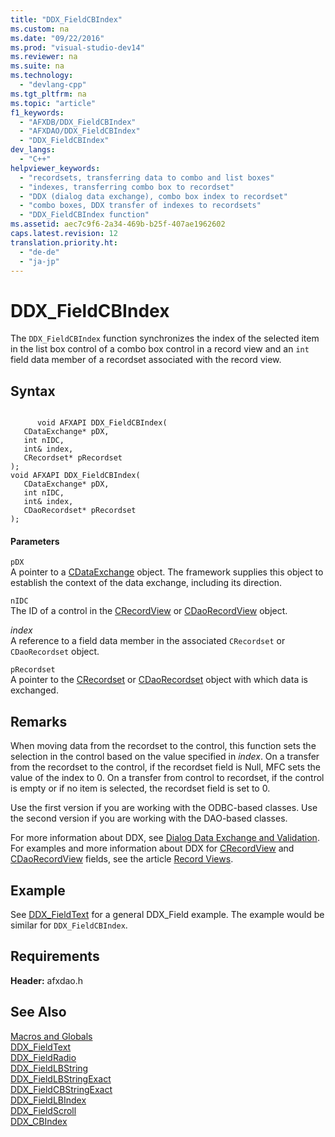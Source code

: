 ```yaml
---
title: "DDX_FieldCBIndex"
ms.custom: na
ms.date: "09/22/2016"
ms.prod: "visual-studio-dev14"
ms.reviewer: na
ms.suite: na
ms.technology: 
  - "devlang-cpp"
ms.tgt_pltfrm: na
ms.topic: "article"
f1_keywords: 
  - "AFXDB/DDX_FieldCBIndex"
  - "AFXDAO/DDX_FieldCBIndex"
  - "DDX_FieldCBIndex"
dev_langs: 
  - "C++"
helpviewer_keywords: 
  - "recordsets, transferring data to combo and list boxes"
  - "indexes, transferring combo box to recordset"
  - "DDX (dialog data exchange), combo box index to recordset"
  - "combo boxes, DDX transfer of indexes to recordsets"
  - "DDX_FieldCBIndex function"
ms.assetid: aec7c9f6-2a34-469b-b25f-407ae1962602
caps.latest.revision: 12
translation.priority.ht: 
  - "de-de"
  - "ja-jp"
---
```

# DDX_FieldCBIndex
The `DDX_FieldCBIndex` function synchronizes the index of the selected item in the list box control of a combo box control in a record view and an `int` field data member of a recordset associated with the record view.  
  
## Syntax  
  
```  
  
      void AFXAPI DDX_FieldCBIndex(  
   CDataExchange* pDX,  
   int nIDC,  
   int& index,  
   CRecordset* pRecordset   
);  
void AFXAPI DDX_FieldCBIndex(  
   CDataExchange* pDX,  
   int nIDC,  
   int& index,  
   CDaoRecordset* pRecordset   
);  
```  
  
#### Parameters  
 `pDX`  
 A pointer to a [CDataExchange](../vs140/cdataexchange-class.md) object. The framework supplies this object to establish the context of the data exchange, including its direction.  
  
 `nIDC`  
 The ID of a control in the [CRecordView](../vs140/crecordview-class.md) or [CDaoRecordView](../vs140/cdaorecordview-class.md) object.  
  
 *index*  
 A reference to a field data member in the associated `CRecordset` or `CDaoRecordset` object.  
  
 `pRecordset`  
 A pointer to the [CRecordset](../vs140/crecordset-class.md) or [CDaoRecordset](../vs140/cdaorecordset-class.md) object with which data is exchanged.  
  
## Remarks  
 When moving data from the recordset to the control, this function sets the selection in the control based on the value specified in *index*. On a transfer from the recordset to the control, if the recordset field is Null, MFC sets the value of the index to 0. On a transfer from control to recordset, if the control is empty or if no item is selected, the recordset field is set to 0.  
  
 Use the first version if you are working with the ODBC-based classes. Use the second version if you are working with the DAO-based classes.  
  
 For more information about DDX, see [Dialog Data Exchange and Validation](../vs140/dialog-data-exchange-and-validation.md). For examples and more information about DDX for [CRecordView](../vs140/crecordview-class.md) and [CDaoRecordView](../vs140/cdaorecordview-class.md) fields, see the article [Record Views](../vs140/record-views---mfc-data-access-.md).  
  
## Example  
 See [DDX_FieldText](../vs140/ddx_fieldtext.md) for a general DDX_Field example. The example would be similar for `DDX_FieldCBIndex`.  
  
## Requirements  
 **Header:** afxdao.h  
  
## See Also  
 [Macros and Globals](../vs140/mfc-macros-and-globals.md)   
 [DDX_FieldText](../vs140/ddx_fieldtext.md)   
 [DDX_FieldRadio](../vs140/ddx_fieldradio.md)   
 [DDX_FieldLBString](../vs140/ddx_fieldlbstring.md)   
 [DDX_FieldLBStringExact](../vs140/ddx_fieldlbstringexact.md)   
 [DDX_FieldCBStringExact](../vs140/ddx_fieldcbstringexact.md)   
 [DDX_FieldLBIndex](../vs140/ddx_fieldlbindex.md)   
 [DDX_FieldScroll](../vs140/ddx_fieldscroll.md)   
 [DDX_CBIndex](../vs140/ddx_cbindex.md)